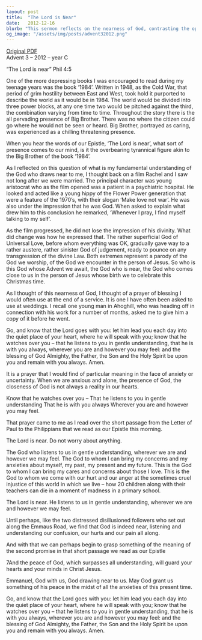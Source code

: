 ```yaml
---
layout: post
title:  "The Lord is Near"
date:   2012-12-16
blurb: "This sermon reflects on the nearness of God, contrasting the oppressive presence of 'Big Brother' in the novel '1984' with the comforting, understanding presence of God. The sermon encourages the listener to bring their concerns and anxieties to God, who listens with gentle understanding. It ends with a prayer of blessing, reminding the listener of God's constant presence."
og_image: "/assets/img/posts/advent32012.png"
---
```

[Original PDF](/assets/pdf/advent32012.pdf)    
Advent 3 – 2012 – year C

“The Lord is near” Phil 4:5

One of the more depressing books I was encouraged to read during my teenage years was the book ‘1984’. Written in 1948, as the Cold War, that period of grim hostility between East and West, took hold it purported to describe the world as it would be in 1984. The world would be divided into three power blocks, at any one time two would be pitched against the third, the combination varying from time to time. Throughout the story there is the all pervading presence of Big Brother. There was no where the citizen could go where he would not be seen or heard. Big Brother, portrayed as caring, was experienced as a chilling threatening presence.

When you hear the words of our Epistle, ‘The Lord is near’, what sort of presence comes to our mind, is it the overbearing tyrannical figure akin to the Big Brother of the book ‘1984’.

As I reflected on this question of what is my fundamental understanding of the God who draws near to me, I thought back on a film Rachel and I saw not long after we were married. The principal character was young aristocrat who as the film opened was a patient in a psychiatric hospital. He looked and acted like a young hippy of the Flower Power generation that were a feature of the 1970’s, with their slogan ‘Make love not war’. He was also under the impression that he was God. When asked to explain what drew him to this conclusion he remarked, ‘Whenever I pray, I find myself talking to my self’.

As the film progressed, he did not lose the impression of his divinity. What did change was how he expressed that. The rather superficial God of Universal Love, before whom everything was OK, gradually gave way to a rather austere, rather sinister God of judgement, ready to pounce on any transgression of the divine Law. Both extremes represent a parody of the God we worship, of the God we encounter in the person of Jesus. So who is this God whose Advent we await, the God who is near, the God who comes close to us in the person of Jesus whose birth we to celebrate this Christmas time.

As I thought of this nearness of God, I thought of a prayer of blessing I would often use at the end of a service. It is one I have often been asked to use at weddings. I recall one young man in Ahoghill, who was heading off in connection with his work for a number of months, asked me to give him a copy of it before he went.

Go, and know that the Lord goes with you:
let him lead you each day into the quiet place of your heart, where he will speak with you;
know that he watches over you –
that he listens to you in gentle understanding,
that he is with you always,
wherever you are and however you may feel:
and the blessing of God Almighty,
the Father, the Son and the Holy Spirit
be upon you and remain with you always.
Amen.

It is a prayer that I would find of particular meaning in the face of anxiety or uncertainty. When we are anxious and alone, the presence of God, the closeness of God is not always a reality in our hearts.

Know that he watches over you –
That he listens to you in gentle understanding
That he is with you always
Wherever you are and however you may feel.

That prayer came to me as I read over the short passage from the Letter of Paul to the Philippians that we read as our Epistle this morning.

The Lord is near. Do not worry about anything.

The God who listens to us in gentle understanding, wherever we are and however we may feel. The God to whom I can bring my concerns and my anxieties about myself, my past, my present and my future. This is the God to whom I can bring my cares and concerns about those I love. This is the God to whom we come with our hurt and our anger at the sometimes cruel injustice of this world in which we live – how 20 children along with their teachers can die in a moment of madness in a primary school.

The Lord is near. He listens to us in gentle understanding,
wherever we are and however we may feel.

Until perhaps, like the two distressed disillusioned followers who set out along the Emmaus Road, we find that God is indeed near, listening and understanding our confusion, our hurts and our pain all along.

And with that we can perhaps begin to grasp something of the meaning of the second promise in that short passage we read as our Epistle

7And the peace of God, which surpasses all understanding, will guard your hearts and your minds in Christ Jesus.

Emmanuel, God with us, God drawing near to us. May God grant us something of his peace in the midst of all the anxieties of this present time.

Go, and know that the Lord goes with you:
let him lead you each day into the quiet place of your heart, where he will speak with you;
know that he watches over you –
that he listens to you in gentle understanding,
that he is with you always,
wherever you are and however you may feel:
and the blessing of God Almighty,
the Father, the Son and the Holy Spirit
be upon you and remain with you always.
Amen.
